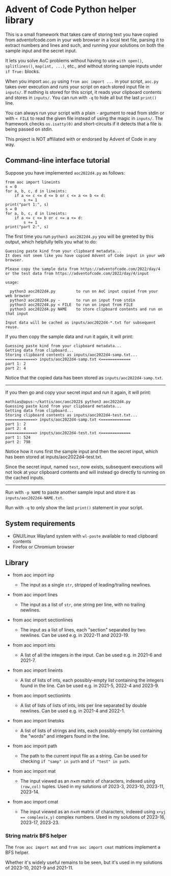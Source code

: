 # Advent of Code Python helper library

This is a small framework that takes care of storing text you have copied from adventofcode.com in your web browser in a local text file,
parsing it to extract numbers and lines and such, and running your solutions on both the sample input and the secret input.

It lets you solve AoC problems without having to use `with open()`, `splitlines()`, `map(int, ...)`, etc.,
and without storing sample inputs under `if True:` blocks.

When you import `aoc.py` using `from aoc import ...` in your script, `aoc.py` takes over execution
and runs your script on each stored input file in `inputs/`.
If nothing is stored for this script, it reads your clipboard contents and stores in `inputs/`.
You can run with `-q` to hide all but the last `print()` line.

You can always run your script with a plain `-` argument to read from stdin
or with `< FILE` to read the given file instead of using the magic in `inputs/`.
The framework checks `os.isatty(0)` and short-circuits if it detects that a file is being passed on stdin.

This project is NOT affiliated with or endorsed by Advent of Code in any way.

## Command-line interface tutorial

Suppose you have implemented `aoc2022d4.py` as follows:

```
from aoc import lineints
s = 0
for a, b, c, d in lineints:
    if a <= c <= d <= b or c <= a <= b <= d:
        s += 1
print("part 1:", s)
s = 0
for a, b, c, d in lineints:
    if a <= c <= b or c <= a <= d:
        s += 1
print("part 2:", s)
```

The first time you run `python3 aoc2022d4.py` you will be greeted by this output,
which helpfully tells you what to do:

```
Guessing paste kind from your clipboard metadata...
It does not seem like you have copied Advent of Code input in your web browser.

Please copy the sample data from https://adventofcode.com/2022/day/4
or the test data from https://adventofcode.com/2022/day/4/input

usage:

  python3 aoc2022d4.py         to run on AoC input copied from your web browser
  python3 aoc2022d4.py -       to run on input from stdin
  python3 aoc2022d4.py < FILE  to run on input from FILE
  python3 aoc2022d4.py NAME    to store clipboard contents and run on that input

Input data will be cached as inputs/aoc2022d4-*.txt for subsequent reuse.
```

If you then copy the sample data and run it again, it will print:

```
Guessing paste kind from your clipboard metadata...
Getting data from clipboard...
Storing clipboard contents as inputs/aoc2022d4-samp.txt...
=============> inputs/aoc2022d4-samp.txt <=============
part 1: 2
part 2: 4
```

Notice that the copied data has been stored as `inputs/aoc2022d4-samp.txt`.

-------

If you then go and copy your secret input and run it again, it will print:

```
mathias@apus:~/kattis/aoc/aoc2022$ python3 aoc2022d4.py 
Guessing paste kind from your clipboard metadata...
Getting data from clipboard...
Storing clipboard contents as inputs/aoc2022d4-test.txt...
=============> inputs/aoc2022d4-samp.txt <=============
part 1: 2
part 2: 4
=============> inputs/aoc2022d4-test.txt <=============
part 1: 524
part 2: 798
```

Notice how it runs first the sample input and then the secret input,
which has been stored at inputs/aoc2022d4-test.txt.

Since the secret input, named `test`, now exists,
subsequent executions will not look at your clipboard contents
and will instead go directly to running on the cached inputs.

-------

Run with `-p NAME` to paste another sample input and store it as `inputs/aoc2022d4-NAME.txt`.

Run with `-q` to only show the last `print()` statement in your script.


## System requirements

* GNU/Linux Wayland system with `wl-paste` available to read clipboard contents
* Firefox or Chromium browser


## Library

* from aoc import inp
  * The input as a single `str`, stripped of leading/trailing newlines.

* from aoc import lines
  * The input as a list of `str`, one string per line, with no trailing newlines.

* from aoc import sectionlines
  * The input as a list of lines, each "section" separated by two newlines. Can be used e.g. in 2022-11 and 2023-19.

* from aoc import ints
  * A list of all the integers in the input. Can be used e.g. in 2021-6 and 2021-7.

* from aoc import lineints
  * A list of lists of ints, each possibly-empty list containing the integers found in the line. Can be used e.g. in 2021-5, 2022-4 and 2023-9.

* from aoc import sectionints
  * A list of lists of lists of ints, ints per line separated by double newlines. Can be used e.g. in 2021-4 and 2022-1.

* from aoc import linetoks
  * A list of lists of strings and ints, each possibly-empty list containing the "words" and integers found in the line.

* from aoc import path
  * The path to the current input file as a string. Can be used for checking `if "samp" in path` and `if "test" in path`.

* from aoc import mat
  * The input viewed as an *n*×*m* matrix of characters, indexed using `(row,col)` tuples. Used in my solutions of 2023-3, 2023-10, 2023-11, 2023-14.

* from aoc import cmat
  * The input viewed as an *n*×*m* matrix of characters, indexed using `x+yj == complex(x,y)` complex numbers. Used in my solutions of 2023-16, 2023-17, 2023-23.


### String matrix BFS helper

The `from aoc import mat` and `from aoc import cmat` matrices implement a BFS helper.

Whether it's widely useful remains to be seen, but it's used in my solutions of 2023-10, 2021-9 and 2021-11.
